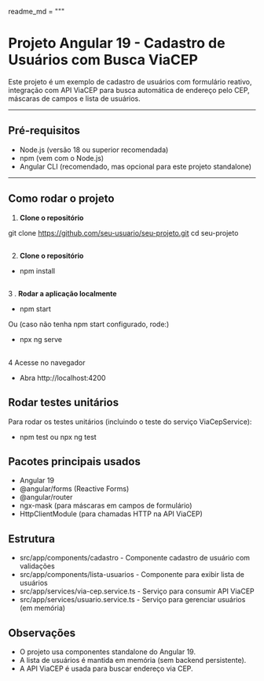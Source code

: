 readme_md = """
# Projeto Angular 19 - Cadastro de Usuários com Busca ViaCEP

Este projeto é um exemplo de cadastro de usuários com formulário reativo, integração com API ViaCEP para busca automática de endereço pelo CEP, máscaras de campos e lista de usuários.

---

## Pré-requisitos

- Node.js (versão 18 ou superior recomendada)  
- npm (vem com o Node.js)  
- Angular CLI (recomendado, mas opcional para este projeto standalone)

---

## Como rodar o projeto

1. **Clone o repositório**

git clone https://github.com/seu-usuario/seu-projeto.git
cd seu-projeto
## 
2. **Clone o repositório**
- npm install

##
3 . **Rodar a aplicação localmente**
- npm start 

Ou (caso não tenha npm start configurado, rode:)

- npx ng serve
## 
4 Acesse no navegador
 - Abra http://localhost:4200

## Rodar testes unitários
Para rodar os testes unitários (incluindo o teste do serviço ViaCepService):
- npm test ou npx ng test

## Pacotes principais usados
- Angular 19
- @angular/forms (Reactive Forms)
- @angular/router
- ngx-mask (para máscaras em campos de formulário)
- HttpClientModule (para chamadas HTTP na API ViaCEP)

## Estrutura
- src/app/components/cadastro - Componente cadastro de usuário com validações
- src/app/components/lista-usuarios - Componente para exibir lista de usuários
- src/app/services/via-cep.service.ts - Serviço para consumir API ViaCEP
- src/app/services/usuario.service.ts - Serviço para gerenciar usuários (em memória)

## Observações
- O projeto usa componentes standalone do Angular 19.
- A lista de usuários é mantida em memória (sem backend persistente).
- A API ViaCEP é usada para buscar endereço via CEP.